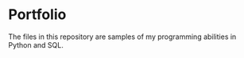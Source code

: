 # Portfolio
The files in this repository are samples of my programming abilities in Python and SQL.
